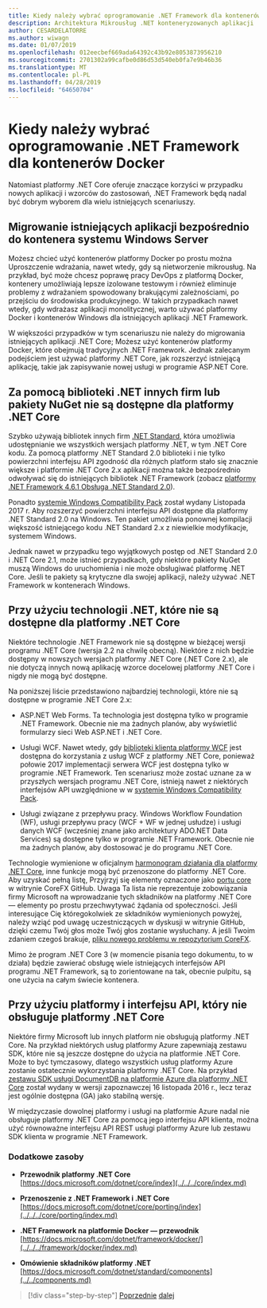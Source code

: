 ```yaml
---
title: Kiedy należy wybrać oprogramowanie .NET Framework dla kontenerów Docker
description: Architektura Mikrousług .NET konteneryzowanych aplikacji .NET | Kiedy należy wybrać oprogramowanie .NET Framework dla kontenerów Docker
author: CESARDELATORRE
ms.author: wiwagn
ms.date: 01/07/2019
ms.openlocfilehash: 012eecbef669ada64392c43b92e8053873956210
ms.sourcegitcommit: 2701302a99cafbe0d86d53d540eb0fa7e9b46b36
ms.translationtype: MT
ms.contentlocale: pl-PL
ms.lasthandoff: 04/28/2019
ms.locfileid: "64650704"
---
```

# <a name="when-to-choose-net-framework-for-docker-containers"></a>Kiedy należy wybrać oprogramowanie .NET Framework dla kontenerów Docker

Natomiast platformy .NET Core oferuje znaczące korzyści w przypadku nowych aplikacji i wzorców do zastosowań, .NET Framework będą nadal być dobrym wyborem dla wielu istniejących scenariuszy.

## <a name="migrating-existing-applications-directly-to-a-windows-server-container"></a>Migrowanie istniejących aplikacji bezpośrednio do kontenera systemu Windows Server

Możesz chcieć użyć kontenerów platformy Docker po prostu można Uproszczenie wdrażania, nawet wtedy, gdy są nietworzenie mikrousług. Na przykład, być może chcesz poprawę pracy DevOps z platformą Docker, kontenery umożliwiają lepsze izolowane testowym i również eliminuje problemy z wdrażaniem spowodowany brakującymi zależnościami, po przejściu do środowiska produkcyjnego. W takich przypadkach nawet wtedy, gdy wdrażasz aplikacji monolitycznej, warto używać platformy Docker i kontenerów Windows dla istniejących aplikacji .NET Framework.

W większości przypadków w tym scenariuszu nie należy do migrowania istniejących aplikacji .NET Core; Możesz użyć kontenerów platformy Docker, które obejmują tradycyjnych .NET Framework. Jednak zalecanym podejściem jest używać platformy .NET Core, jak rozszerzyć istniejącą aplikację, takie jak zapisywanie nowej usługi w programie ASP.NET Core.

## <a name="using-third-party-net-libraries-or-nuget-packages-not-available-for-net-core"></a>Za pomocą biblioteki .NET innych firm lub pakiety NuGet nie są dostępne dla platformy .NET Core

Szybko używają bibliotek innych firm [.NET Standard](../../net-standard.md), która umożliwia udostępnianie we wszystkich wersjach platformy .NET, w tym .NET Core kodu. Za pomocą platformy .NET Standard 2.0 biblioteki i nie tylko powierzchni interfejsu API zgodność dla różnych platform stało się znacznie większe i platformie .NET Core 2.x aplikacji można także bezpośrednio odwoływać się do istniejących bibliotek .NET Framework (zobacz [platformy .NET Framework 4.6.1 Obsługa .NET Standard 2.0](https://github.com/dotnet/standard/blob/master/docs/planning/netstandard-2.0/README.md#net-framework-461-supporting-net-standard-20)).

Ponadto [systemie Windows Compatibility Pack](../../../core/porting/windows-compat-pack.md) został wydany Listopada 2017 r. Aby rozszerzyć powierzchni interfejsu API dostępne dla platformy .NET Standard 2.0 na Windows. Ten pakiet umożliwia ponownej kompilacji większość istniejącego kodu .NET Standard 2.x z niewielkie modyfikacje, systemem Windows.

Jednak nawet w przypadku tego wyjątkowych postęp od .NET Standard 2.0 i .NET Core 2.1, może istnieć przypadkach, gdy niektóre pakiety NuGet muszą Windows do uruchomienia i nie może obsługiwać platformę .NET Core. Jeśli te pakiety są krytyczne dla swojej aplikacji, należy używać .NET Framework w kontenerach Windows.

## <a name="using-net-technologies-not-available-for-net-core"></a>Przy użyciu technologii .NET, które nie są dostępne dla platformy .NET Core 

Niektóre technologie .NET Framework nie są dostępne w bieżącej wersji programu .NET Core (wersja 2.2 na chwilę obecną). Niektóre z nich będzie dostępny w nowszych wersjach platformy .NET Core (.NET Core 2.x), ale nie dotyczą innych nową aplikację wzorce docelowej platformy .NET Core i nigdy nie mogą być dostępne.

Na poniższej liście przedstawiono najbardziej technologii, które nie są dostępne w programie .NET Core 2.x:

- ASP.NET Web Forms. Ta technologia jest dostępna tylko w programie .NET Framework. Obecnie nie ma żadnych planów, aby wyświetlić formularzy sieci Web ASP.NET i .NET Core.

- Usługi WCF. Nawet wtedy, gdy [biblioteki klienta platformy WCF](https://github.com/dotnet/wcf) jest dostępna do korzystania z usług WCF z platformy .NET Core, ponieważ połowie 2017 implementacji serwera WCF jest dostępna tylko w programie .NET Framework. Ten scenariusz może zostać uznane za w przyszłych wersjach programu .NET Core, istnieją nawet z niektórych interfejsów API uwzględnione w w [systemie Windows Compatibility Pack](../../../core/porting/windows-compat-pack.md).

- Usługi związane z przepływu pracy. Windows Workflow Foundation (WF), usługi przepływu pracy (WCF + WF w jednej usłudze) i usługi danych WCF (wcześniej znane jako architektury ADO.NET Data Services) są dostępne tylko w programie .NET Framework. Obecnie nie ma żadnych planów, aby dostosować je do programu .NET Core.

Technologie wymienione w oficjalnym [harmonogram działania dla platformy .NET Core](https://github.com/aspnet/Home/wiki/Roadmap), inne funkcje mogą być przenoszone do platformy .NET Core. Aby uzyskać pełną listę, Przyjrzyj się elementy oznaczone jako [portu core](https://github.com/dotnet/corefx/issues?q=is%3Aopen+is%3Aissue+label%3Aport-to-core) w witrynie CoreFX GitHub. Uwaga Ta lista nie reprezentuje zobowiązania firmy Microsoft na wprowadzanie tych składników na platformy .NET Core — elementy po prostu przechwytywać żądania od społeczności. Jeśli interesujące Cię któregokolwiek ze składników wymienionych powyżej, należy wziąć pod uwagę uczestniczących w dyskusji w witrynie GitHub, dzięki czemu Twój głos może Twój głos zostanie wysłuchany. A jeśli Twoim zdaniem czegoś brakuje, [pliku nowego problemu w repozytorium CoreFX](https://github.com/dotnet/corefx/issues/new).

Mimo że program .NET Core 3 (w momencie pisania tego dokumentu, to w działa) będzie zawierać obsługę wiele istniejących interfejsów API programu .NET Framework, są to zorientowane na tak, obecnie pulpitu, są one użycia na całym świecie kontenera.

## <a name="using-a-platform-or-api-that-does-not-support-net-core"></a>Przy użyciu platformy i interfejsu API, który nie obsługuje platformy .NET Core

Niektóre firmy Microsoft lub innych platform nie obsługują platformy .NET Core. Na przykład niektórych usług platformy Azure zapewniają zestawu SDK, które nie są jeszcze dostępne do użycia na platformie .NET Core. Może to być tymczasowy, dlatego wszystkich usług platformy Azure zostanie ostatecznie wykorzystania platformy .NET Core. Na przykład [zestawu SDK usługi DocumentDB na platformie Azure dla platformy .NET Core](https://www.nuget.org/packages/Microsoft.Azure.DocumentDB.Core/1.2.1) został wydany w wersji zapoznawczej 16 listopada 2016 r., lecz teraz jest ogólnie dostępna (GA) jako stabilną wersję.

W międzyczasie dowolnej platformy i usługi na platformie Azure nadal nie obsługuje platformy .NET Core za pomocą jego interfejsu API klienta, można użyć równoważne interfejsu API REST usługi platformy Azure lub zestawu SDK klienta w programie .NET Framework.

### <a name="additional-resources"></a>Dodatkowe zasoby

- **Przewodnik platformy .NET Core**  
    [https://docs.microsoft.com/dotnet/core/index](../../../core/index.md)

- **Przenoszenie z .NET Framework i .NET Core**  
    [https://docs.microsoft.com/dotnet/core/porting/index](../../../core/porting/index.md)

- **.NET Framework na platformie Docker — przewodnik**  
    [https://docs.microsoft.com/dotnet/framework/docker/](../../../framework/docker/index.md)

- **Omówienie składników platformy .NET**  
    [https://docs.microsoft.com/dotnet/standard/components](../../components.md)

>[!div class="step-by-step"]
>[Poprzednie](net-core-container-scenarios.md)
>[dalej](container-framework-choice-factors.md)
